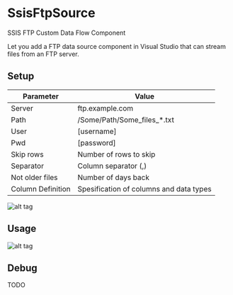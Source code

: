 # SsisFtpSource
SSIS FTP Custom Data Flow Component

Let you add a FTP data source component in Visual Studio that can stream files from an FTP server.

## Setup

Parameter | Value
------------ | -------------
Server |  ftp.example.com
Path |		/Some/Path/Some_files_*.txt
User |    [username]
Pwd |     [password]
Skip rows | Number of rows to skip
Separator | Column separator (,)
Not older files | Number of days back
Column Definition | Spesification of columns and data types

![alt tag](https://github.com/skobba/SsisFtpSource/blob/master/ColumnDefinition.PNG)

## Usage
![alt tag](https://github.com/skobba/SsisFtpSource/blob/master/Dataflow.png)

## Debug
TODO


